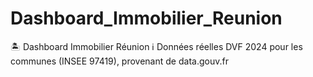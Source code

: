# Dashboard_Immobilier_Reunion
🏝️ Dashboard Immobilier Réunion  ℹ️ Données réelles DVF 2024 pour les communes (INSEE 97419), provenant de data.gouv.fr
